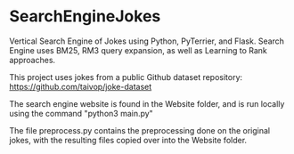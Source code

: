 # SearchEngineJokes
Vertical Search Engine of Jokes using Python, PyTerrier, and Flask. Search Engine uses BM25, RM3 query expansion, as well as Learning to Rank approaches.

This project uses jokes from a public Github dataset repository: https://github.com/taivop/joke-dataset

The search engine website is found in the Website folder, and is run locally using the command "python3 main.py"

The file preprocess.py contains the preprocessing done on the original jokes, with the resulting files copied over into the Website folder.
